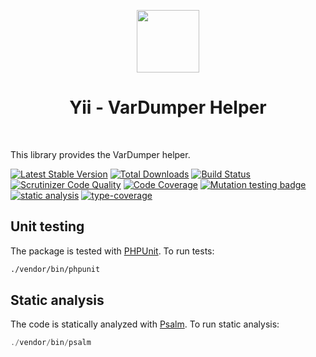 <p align="center">
    <a href="https://github.com/yiisoft" target="_blank">
        <img src="https://avatars0.githubusercontent.com/u/993323" height="100px">
    </a>
    <h1 align="center">Yii - VarDumper Helper</h1>
    <br>
</p>

This library provides the VarDumper helper.

[![Latest Stable Version](https://poser.pugx.org/yiisoft/var-dumper/v/stable.png)](https://packagist.org/packages/yiisoft/var-dumper)
[![Total Downloads](https://poser.pugx.org/yiisoft/var-dumper/downloads.png)](https://packagist.org/packages/yiisoft/var-dumper)
[![Build Status](https://github.com/yiisoft/var-dumper/workflows/build/badge.svg)](https://github.com/yiisoft/var-dumper/actions)
[![Scrutinizer Code Quality](https://scrutinizer-ci.com/g/yiisoft/var-dumper/badges/quality-score.png?b=master)](https://scrutinizer-ci.com/g/yiisoft/var-dumper/?branch=master)
[![Code Coverage](https://scrutinizer-ci.com/g/yiisoft/var-dumper/badges/coverage.png?b=master)](https://scrutinizer-ci.com/g/yiisoft/var-dumper/?branch=master)
[![Mutation testing badge](https://img.shields.io/endpoint?style=flat&url=https%3A%2F%2Fbadge-api.stryker-mutator.io%2Fgithub.com%2Fyiisoft%2Fvar-dumper%2Fmaster)](https://dashboard.stryker-mutator.io/reports/github.com/yiisoft/var-dumper/master)
[![static analysis](https://github.com/yiisoft/var-dumper/workflows/static%20analysis/badge.svg)](https://github.com/yiisoft/var-dumper/actions?query=workflow%3A%22static+analysis%22)
[![type-coverage](https://shepherd.dev/github/yiisoft/var-dumper/coverage.svg)](https://shepherd.dev/github/yiisoft/var-dumper)

## Unit testing

The package is tested with [PHPUnit](https://phpunit.de/). To run tests:

```bash
./vendor/bin/phpunit
```

## Static analysis

The code is statically analyzed with [Psalm](https://psalm.dev/). To run static analysis:

```php
./vendor/bin/psalm
```

